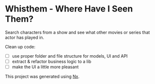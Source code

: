 # Whisthem - Where Have I Seen Them?

Search characters from a show and see what other movies or series that actor has played in.

Clean up code:
- [ ] use proper folder and file structure for models, UI and API
- [ ] extract & refactor business logic to a lib
- [ ] make the UI a little more pleasant

This project was generated using [Nx](https://nx.dev).
